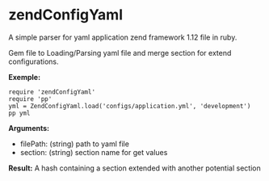 zendConfigYaml
==============

A simple parser for yaml application zend framework 1.12 file in ruby.

Gem file to Loading/Parsing yaml file and merge section for extend configurations.

**Exemple:**

	require 'zendConfigYaml'
	require 'pp'
	yml = ZendConfigYaml.load('configs/application.yml', 'development')
	pp yml

**Arguments:**

* filePath: (string) path to yaml file
* section: (string) section name for get values
  
**Result:**
  A hash containing a section extended with another potential section
